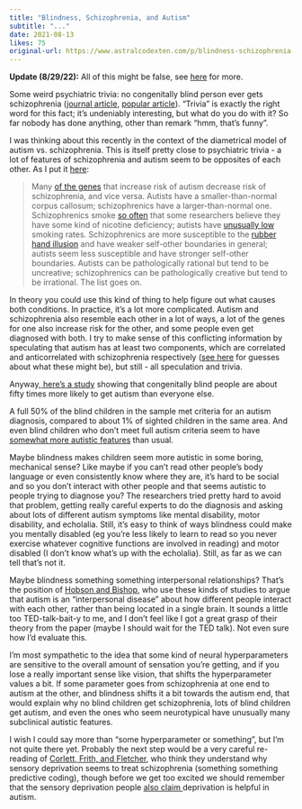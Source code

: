 ```yaml
---
title: "Blindness, Schizophrenia, and Autism"
subtitle: "..."
date: 2021-08-13
likes: 75
original-url: https://www.astralcodexten.com/p/blindness-schizophrenia-and-autism
---
```

**Update (8/29/22):** All of this might be false, see [here](https://www.lesswrong.com/posts/z9Syf3pGffpvHwfr4/i-m-mildly-skeptical-that-blindness-prevents-schizophrenia) for more.

Some weird psychiatric trivia: no congenitally blind person ever gets schizophrenia ([journal article](https://www.ncbi.nlm.nih.gov/pmc/articles/PMC4246684/), [popular article](https://www.psycom.net/blindness-and-schizophrenia/)). “Trivia” is exactly the right word for this fact; it’s undeniably interesting, but what do you do with it? So far nobody has done anything, other than remark “hmm, that’s funny”.

I was thinking about this recently in the context of the diametrical model of autism vs. schizophrenia. This is itself pretty close to psychiatric trivia - a lot of features of schizophrenia and autism seem to be opposites of each other. As I put it [here](https://slatestarcodex.com/2018/12/11/diametrical-model-of-autism-and-schizophrenia/):

> Many [of the genes](https://www.newscientist.com/article/dn18226-autism-and-schizophrenia-could-be-genetic-opposites/) that increase risk of autism decrease risk of schizophrenia, and vice versa. Autists have a smaller-than-normal corpus callosum; schizophrenics have a larger-than-normal one. Schizophrenics smoke [so often](https://slatestarcodex.com/2016/01/11/schizophrenia-no-smoking-gun/) that some researchers believe they have some kind of nicotine deficiency; autists have [unusually low](https://www.ncbi.nlm.nih.gov/pubmed/12860373) smoking rates. Schizophrenics are more susceptible to the [rubber hand illusion](https://www.psychologytoday.com/us/blog/the-imprinted-brain/201611/the-diametrics-personal-space-autism-vs-schizophrenia) and have weaker self-other boundaries in general; autists seem less susceptible and have stronger self-other boundaries. Autists can be pathologically rational but tend to be uncreative; schizophrenics can be pathologically creative but tend to be irrational. The list goes on. 

In theory you could use this kind of thing to help figure out what causes both conditions. In practice, it’s a lot more complicated. Autism and schizophrenia also resemble each other in a lot of ways, a lot of the genes for one also increase risk for the other, and some people even get diagnosed with both. I try to make sense of this conflicting information by speculating that autism has at least two components, which are correlated and anticorrelated with schizophrenia respectively ([see here](https://astralcodexten.substack.com/p/ontology-of-psychiatric-conditions-653) for guesses about what these might be), but still - all speculation and trivia.

Anyway,[ here’s a study](https://sci-hub.st/https://pubmed.ncbi.nlm.nih.gov/26408327/) showing that congenitally blind people are about fifty times more likely to get autism than everyone else. 

A full 50% of the blind children in the sample met criteria for an autism diagnosis, compared to about 1% of sighted children in the same area. And even blind children who don’t meet full autism criteria seem to have [somewhat more autistic features](https://www.ncbi.nlm.nih.gov/pmc/articles/PMC1693122/pdf/12639331.pdf) than usual.

Maybe blindness makes children seem more autistic in some boring, mechanical sense? Like maybe if you can’t read other people’s body language or even consistently know where they are, it’s hard to be social and so you don’t interact with other people and that seems autistic to people trying to diagnose you? The researchers tried pretty hard to avoid that problem, getting really careful experts to do the diagnosis and asking about lots of different autism symptoms like mental disability, motor disability, and echolalia. Still, it’s easy to think of ways blindness could make you mentally disabled (eg you’re less likely to learn to read so you never exercise whatever cognitive functions are involved in reading) and motor disabled (I don’t know what’s up with the echolalia). Still, as far as we can tell that’s not it.

Maybe blindness something something interpersonal relationships? That’s the position of [Hobson and Bishop](https://www.ncbi.nlm.nih.gov/pmc/articles/PMC1693122/pdf/12639331.pdf), who use these kinds of studies to argue that autism is an “interpersonal disease” about how different people interact with each other, rather than being located in a single brain. It sounds a little too TED-talk-bait-y to me, and I don’t feel like I got a great grasp of their theory from the paper (maybe I should wait for the TED talk). Not even sure how I’d evaluate this.

I’m most sympathetic to the idea that some kind of neural hyperparameters are sensitive to the overall amount of sensation you’re getting, and if you lose a really important sense like vision, that shifts the hyperparameter values a bit. If some parameter goes from schizophrenia at one end to autism at the other, and blindness shifts it a bit towards the autism end, that would explain why no blind children get schizophrenia, lots of blind children get autism, and even the ones who seem neurotypical have unusually many subclinical autistic features.

I wish I could say more than “some hyperparameter or something”, but I’m not quite there yet. Probably the next step would be a very careful re-reading of [Corlett, Frith, and Fletcher](https://www.ncbi.nlm.nih.gov/pmc/articles/PMC2755113/), who think they understand why sensory deprivation seems to treat schizophrenia (something something predictive coding), though before we get too excited we should remember that the sensory deprivation people [also claim ](https://blog.theautismsite.greatergood.com/float-therapy/)deprivation is helpful in autism.
